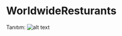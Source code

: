 # WorldwideResturants

Tanıtım: 
![alt text](https://www.linkpicture.com/q/worldwideResturants.png "Logo Title Text 1")
